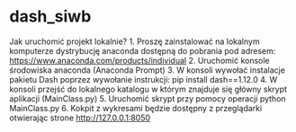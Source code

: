 # dash_siwb
Jak uruchomić projekt lokalnie?
	1. Proszę zainstalować na lokalnym komputerze dystrybucję anaconda dostępną do pobrania pod adresem: https://www.anaconda.com/products/individual
	2. Uruchomić konsole środowiska anaconda (Anaconda Prompt)
	3. W konsoli wywołać instalacje pakietu Dash poprzez wywołanie instrukcji: pip install dash==1.12.0
	4. W konsoli przejść do lokalnego katalogu w którym znajduje się główny skrypt aplikacji (MainClass.py)
	5. Uruchomić skrypt przy pomocy operacji python MainClass.py
	6. Kokpit z wykresami będzie dostępny z przeglądarki otwierając strone http://127.0.0.1:8050
